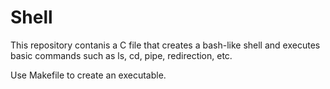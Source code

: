 # Shell

This repository contanis a C file that creates a bash-like shell and executes basic commands such as ls, cd, pipe, redirection, etc. 

Use Makefile to create an executable. 
